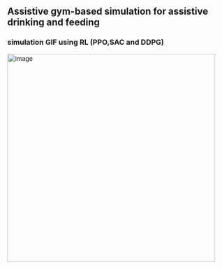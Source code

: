 ## Assistive gym-based simulation for assistive drinking and feeding

### simulation GIF using RL (PPO,SAC and DDPG)

<img width="476" alt="image" src="https://github.com/user-attachments/assets/7abbae4a-9606-4434-8986-b5002d6f07e8" />

